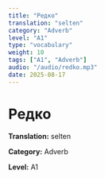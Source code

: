```yaml
---
title: "Редко"
translation: "selten"
category: "Adverb"
level: "A1"
type: "vocabulary"
weight: 10
tags: ["A1", "Adverb"]
audio: "/audio/redko.mp3"
date: 2025-08-17
---
```


# Редко

**Translation:** selten

**Category:** Adverb

**Level:** A1

